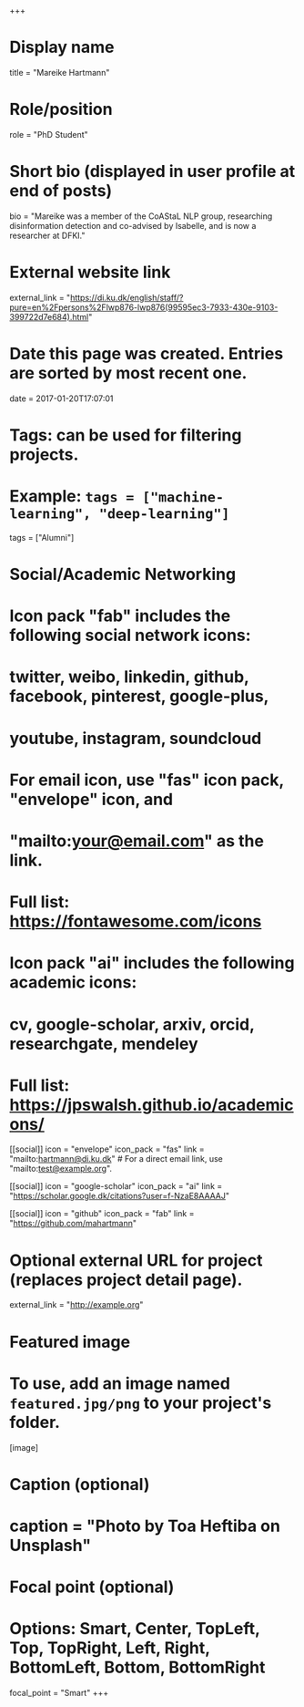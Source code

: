 +++
# Display name
title = "Mareike Hartmann"

# Role/position
role = "PhD Student"

# Short bio (displayed in user profile at end of posts)
bio = "Mareike was a member of the CoAStaL NLP group, researching disinformation detection and co-advised by Isabelle, and is now a researcher at DFKI."

# External website link
external_link = "https://di.ku.dk/english/staff/?pure=en%2Fpersons%2Flwp876-lwp876(99595ec3-7933-430e-9103-399722d7e684).html"

# Date this page was created. Entries are sorted by most recent one.
date = 2017-01-20T17:07:01

# Tags: can be used for filtering projects.
# Example: `tags = ["machine-learning", "deep-learning"]`
tags = ["Alumni"]

# Social/Academic Networking
#
# Icon pack "fab" includes the following social network icons:
#
#   twitter, weibo, linkedin, github, facebook, pinterest, google-plus,
#   youtube, instagram, soundcloud
#
#   For email icon, use "fas" icon pack, "envelope" icon, and
#   "mailto:your@email.com" as the link.
#
#   Full list: https://fontawesome.com/icons
#
# Icon pack "ai" includes the following academic icons:
#
#   cv, google-scholar, arxiv, orcid, researchgate, mendeley
#
#   Full list: https://jpswalsh.github.io/academicons/

[[social]]
icon = "envelope"
icon_pack = "fas"
link = "mailto:hartmann@di.ku.dk"  # For a direct email link, use "mailto:test@example.org".

[[social]]
icon = "google-scholar"
icon_pack = "ai"
link = "https://scholar.google.dk/citations?user=f-NzaE8AAAAJ"

[[social]]
icon = "github"
icon_pack = "fab"
link = "https://github.com/mahartmann"


# Optional external URL for project (replaces project detail page).
external_link = "http://example.org"

# Featured image
# To use, add an image named `featured.jpg/png` to your project's folder. 
[image]
  # Caption (optional)
  # caption = "Photo by Toa Heftiba on Unsplash"

  # Focal point (optional)
  # Options: Smart, Center, TopLeft, Top, TopRight, Left, Right, BottomLeft, Bottom, BottomRight
  focal_point = "Smart"
+++
